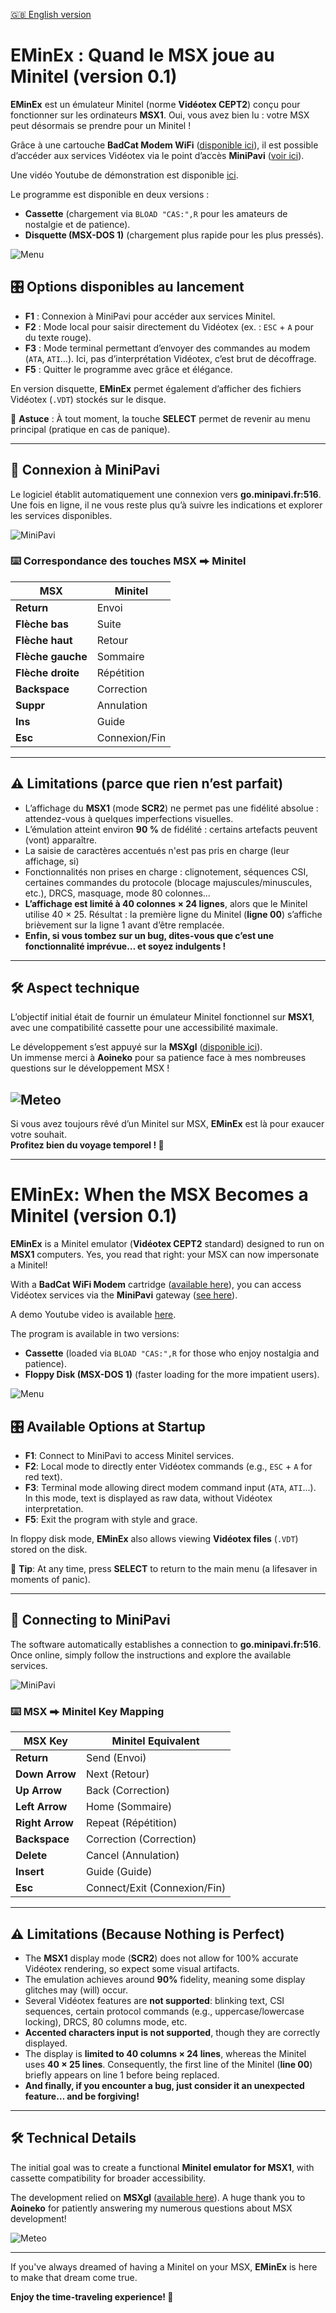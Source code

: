 [🇬🇧 English version](#eminex-when-the-msx-becomes-a-minitel-version-01)

# EMinEx : Quand le MSX joue au Minitel (version 0.1) 

**EMinEx** est un émulateur Minitel (norme **Vidéotex CEPT2**) conçu pour fonctionner sur les ordinateurs **MSX1**. Oui, vous avez bien lu : votre MSX peut désormais se prendre pour un Minitel !  

Grâce à une cartouche **BadCat Modem WiFi** ([disponible ici](https://sites.google.com/view/badcatelectronics/msx/badcat-wifi-modem)), il est possible d’accéder aux services Vidéotex via le point d’accès **MiniPavi** ([voir ici](https://www.minipavi.fr/)).  

Une vidéo Youtube de démonstration est disponible [ici](https://youtu.be/pvBjVk3af6c).

Le programme est disponible en deux versions :  
- **Cassette** (chargement via `BLOAD "CAS:",R` pour les amateurs de nostalgie et de patience).  
- **Disquette (MSX-DOS 1)** (chargement plus rapide pour les plus pressés).  

![Menu](images/menu.png)

## 🎛️ Options disponibles au lancement  
- **F1** : Connexion à MiniPavi pour accéder aux services Minitel.  
- **F2** : Mode local pour saisir directement du Vidéotex (ex. : `ESC` + `A` pour du texte rouge).  
- **F3** : Mode terminal permettant d’envoyer des commandes au modem (`ATA`, `ATI`…). Ici, pas d’interprétation Vidéotex, c’est brut de décoffrage.  
- **F5** : Quitter le programme avec grâce et élégance.  

En version disquette, **EMinEx** permet également d’afficher des fichiers Vidéotex (`.VDT`) stockés sur le disque.  

📌 **Astuce** : À tout moment, la touche **SELECT** permet de revenir au menu principal (pratique en cas de panique).  

---

## 🔗 Connexion à MiniPavi  
Le logiciel établit automatiquement une connexion vers **go.minipavi.fr:516**. Une fois en ligne, il ne vous reste plus qu’à suivre les indications et explorer les services disponibles.  

![MiniPavi](images/minipavi.png)

### ⌨️ Correspondance des touches MSX ⮕ Minitel  
| **MSX** | **Minitel** |
|---------|------------|
| **Return** | Envoi |
| **Flèche bas** | Suite |
| **Flèche haut** | Retour |
| **Flèche gauche** | Sommaire |
| **Flèche droite** | Répétition |
| **Backspace** | Correction |
| **Suppr** | Annulation |
| **Ins** | Guide |
| **Esc** | Connexion/Fin |

---

## ⚠️ Limitations (parce que rien n’est parfait)  
- L’affichage du **MSX1** (mode **SCR2**) ne permet pas une fidélité absolue : attendez-vous à quelques imperfections visuelles.  
- L’émulation atteint environ **90 %** de fidélité : certains artefacts peuvent (vont) apparaître.
- La saisie de caractères accentués n'est pas pris en charge (leur affichage, si)
- Fonctionnalités non prises en charge : clignotement, séquences CSI, certaines commandes du protocole (blocage majuscules/minuscules, etc.), DRCS, masquage, mode 80 colonnes...  
- **L’affichage est limité à 40 colonnes × 24 lignes**, alors que le Minitel utilise 40 × 25. Résultat : la première ligne du Minitel (**ligne 00**) s’affiche brièvement sur la ligne 1 avant d’être remplacée.
- **Enfin, si vous tombez sur un bug, dites-vous que c’est une fonctionnalité imprévue… et soyez indulgents !**  

---

## 🛠️ Aspect technique  
L’objectif initial était de fournir un émulateur Minitel fonctionnel sur **MSX1**, avec une compatibilité cassette pour une accessibilité maximale.  

Le développement s’est appuyé sur la **MSXgl** ([disponible ici](https://aoineko.org/msxgl/)).  
Un immense merci à **Aoineko** pour sa patience face à mes nombreuses questions sur le développement MSX !  

![Meteo](images/meteo.png)
---

Si vous avez toujours rêvé d’un Minitel sur MSX, **EMinEx** est là pour exaucer votre souhait.  
**Profitez bien du voyage temporel ! 🚀**  

---

# EMinEx: When the MSX Becomes a Minitel (version 0.1)

**EMinEx** is a Minitel emulator (**Vidéotex CEPT2** standard) designed to run on **MSX1** computers. Yes, you read that right: your MSX can now impersonate a Minitel!

With a **BadCat WiFi Modem** cartridge ([available here](https://sites.google.com/view/badcatelectronics/msx/badcat-wifi-modem)), you can access Vidéotex services via the **MiniPavi** gateway ([see here](https://www.minipavi.fr/)).

A demo Youtube video is available [here](https://youtu.be/pvBjVk3af6c).

The program is available in two versions:
- **Cassette** (loaded via `BLOAD "CAS:",R` for those who enjoy nostalgia and patience).
- **Floppy Disk (MSX-DOS 1)** (faster loading for the more impatient users).

![Menu](images/menu.png)

## 🎛️ Available Options at Startup
- **F1**: Connect to MiniPavi to access Minitel services.
- **F2**: Local mode to directly enter Vidéotex commands (e.g., `ESC` + `A` for red text).
- **F3**: Terminal mode allowing direct modem command input (`ATA`, `ATI`...). In this mode, text is displayed as raw data, without Vidéotex interpretation.
- **F5**: Exit the program with style and grace.

In floppy disk mode, **EMinEx** also allows viewing **Vidéotex files** (`.VDT`) stored on the disk.

📌 **Tip**: At any time, press **SELECT** to return to the main menu (a lifesaver in moments of panic).

---

## 🔗 Connecting to MiniPavi
The software automatically establishes a connection to **go.minipavi.fr:516**. Once online, simply follow the instructions and explore the available services.

![MiniPavi](images/minipavi.png)

### ⌨️ MSX ⮕ Minitel Key Mapping
| **MSX Key** | **Minitel Equivalent** |
|------------|-----------------------|
| **Return** | Send (Envoi) |
| **Down Arrow** | Next (Retour) |
| **Up Arrow** | Back (Correction) |
| **Left Arrow** | Home (Sommaire) |
| **Right Arrow** | Repeat (Répétition) |
| **Backspace** | Correction (Correction) |
| **Delete** | Cancel (Annulation) |
| **Insert** | Guide (Guide) |
| **Esc** | Connect/Exit (Connexion/Fin) |

---

## ⚠️ Limitations (Because Nothing is Perfect)
- The **MSX1** display mode (**SCR2**) does not allow for 100% accurate Vidéotex rendering, so expect some visual artifacts.
- The emulation achieves around **90%** fidelity, meaning some display glitches may (will) occur.
- Several Vidéotex features are **not supported**: blinking text, CSI sequences, certain protocol commands (e.g., uppercase/lowercase locking), DRCS, 80 columns mode, etc.
- **Accented characters input is not supported**, though they are correctly displayed.
- The display is **limited to 40 columns × 24 lines**, whereas the Minitel uses **40 × 25 lines**. Consequently, the first line of the Minitel (**line 00**) briefly appears on line 1 before being replaced.
- **And finally, if you encounter a bug, just consider it an unexpected feature… and be forgiving!**

---

## 🛠️ Technical Details
The initial goal was to create a functional **Minitel emulator for MSX1**, with cassette compatibility for broader accessibility.

The development relied on **MSXgl** ([available here](https://aoineko.org/msxgl/)).
A huge thank you to **Aoineko** for patiently answering my numerous questions about MSX development!

![Meteo](images/meteo.png)

---

If you've always dreamed of having a Minitel on your MSX, **EMinEx** is here to make that dream come true.

**Enjoy the time-traveling experience! 🚀**


